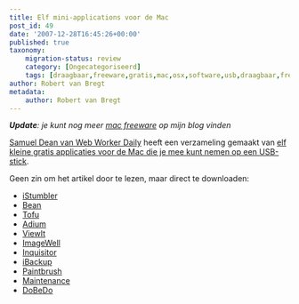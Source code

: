 ```yaml
---
title: Elf mini-applications voor de Mac
post_id: 49
date: '2007-12-28T16:45:26+00:00'
published: true
taxonomy:
    migration-status: review
    category: [Ongecategoriseerd]
    tags: [draagbaar,freeware,gratis,mac,osx,software,usb,draagbaar,freeware,gratis,mac,osx,software,usb]
author: Robert van Bregt
metadata:
    author: Robert van Bregt
---
```

***Update**: je kunt nog meer [mac freeware](http://breggologisch.wordpress.com/mac-os-x/) op mijn blog vinden*

[Samuel Dean van Web Worker Daily](http://webworkerdaily.com/author/samueldean/) heeft een verzameling gemaakt van [elf kleine gratis applicaties voor de Mac die je mee kunt nemen op een USB-stick](http://webworkerdaily.com/2007/12/27/eleven-go-anywhere-mini-applications-for-the-mac/).

Geen zin om het artikel door te lezen, maar direct te downloaden:

- [iStumbler](http://www.istumbler.net/)
- [Bean](http://www.bean-osx.com/Bean.html)
- [Tofu](http://amarsagoo.info/tofu/)
- [Adium](http://www.adiumx.com/)
- [ViewIt](http://www.hexcat.com/downloads.html)
- [ImageWell](http://xtralean.com/IW.html)
- [Inquisitor](http://www.download.com/Inquisitor/3000-2145_4-10745009.html?tag=toprated)
- [iBackup](http://www.grapefruit.ch/iBackup/)
- [Paintbrush](http://paintbrush.sourceforge.net/)
- [Maintenance](http://www.titanium.free.fr/pgs2/english/maintenance.html)
- [DoBeDo](http://www.bluehenley.com/products/dobedo/index.php?ref=vt)